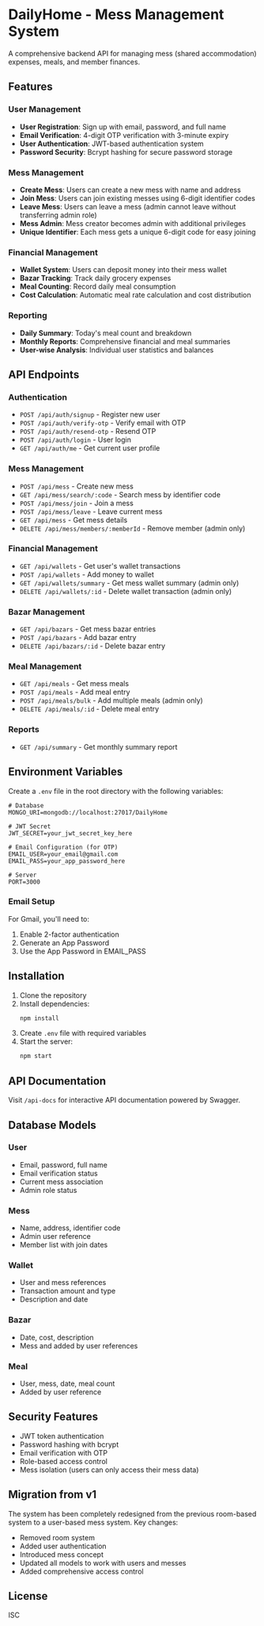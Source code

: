 # DailyHome - Mess Management System

A comprehensive backend API for managing mess (shared accommodation) expenses, meals, and member finances.

## Features

### User Management
- **User Registration**: Sign up with email, password, and full name
- **Email Verification**: 4-digit OTP verification with 3-minute expiry
- **User Authentication**: JWT-based authentication system
- **Password Security**: Bcrypt hashing for secure password storage

### Mess Management
- **Create Mess**: Users can create a new mess with name and address
- **Join Mess**: Users can join existing messes using 6-digit identifier codes
- **Leave Mess**: Users can leave a mess (admin cannot leave without transferring admin role)
- **Mess Admin**: Mess creator becomes admin with additional privileges
- **Unique Identifier**: Each mess gets a unique 6-digit code for easy joining

### Financial Management
- **Wallet System**: Users can deposit money into their mess wallet
- **Bazar Tracking**: Track daily grocery expenses
- **Meal Counting**: Record daily meal consumption
- **Cost Calculation**: Automatic meal rate calculation and cost distribution

### Reporting
- **Daily Summary**: Today's meal count and breakdown
- **Monthly Reports**: Comprehensive financial and meal summaries
- **User-wise Analysis**: Individual user statistics and balances

## API Endpoints

### Authentication
- `POST /api/auth/signup` - Register new user
- `POST /api/auth/verify-otp` - Verify email with OTP
- `POST /api/auth/resend-otp` - Resend OTP
- `POST /api/auth/login` - User login
- `GET /api/auth/me` - Get current user profile

### Mess Management
- `POST /api/mess` - Create new mess
- `GET /api/mess/search/:code` - Search mess by identifier code
- `POST /api/mess/join` - Join a mess
- `POST /api/mess/leave` - Leave current mess
- `GET /api/mess` - Get mess details
- `DELETE /api/mess/members/:memberId` - Remove member (admin only)

### Financial Management
- `GET /api/wallets` - Get user's wallet transactions
- `POST /api/wallets` - Add money to wallet
- `GET /api/wallets/summary` - Get mess wallet summary (admin only)
- `DELETE /api/wallets/:id` - Delete wallet transaction (admin only)

### Bazar Management
- `GET /api/bazars` - Get mess bazar entries
- `POST /api/bazars` - Add bazar entry
- `DELETE /api/bazars/:id` - Delete bazar entry

### Meal Management
- `GET /api/meals` - Get mess meals
- `POST /api/meals` - Add meal entry
- `POST /api/meals/bulk` - Add multiple meals (admin only)
- `DELETE /api/meals/:id` - Delete meal entry

### Reports
- `GET /api/summary` - Get monthly summary report

## Environment Variables

Create a `.env` file in the root directory with the following variables:

```env
# Database
MONGO_URI=mongodb://localhost:27017/DailyHome

# JWT Secret
JWT_SECRET=your_jwt_secret_key_here

# Email Configuration (for OTP)
EMAIL_USER=your_email@gmail.com
EMAIL_PASS=your_app_password_here

# Server
PORT=3000
```

### Email Setup
For Gmail, you'll need to:
1. Enable 2-factor authentication
2. Generate an App Password
3. Use the App Password in EMAIL_PASS

## Installation

1. Clone the repository
2. Install dependencies:
   ```bash
   npm install
   ```
3. Create `.env` file with required variables
4. Start the server:
   ```bash
   npm start
   ```

## API Documentation

Visit `/api-docs` for interactive API documentation powered by Swagger.

## Database Models

### User
- Email, password, full name
- Email verification status
- Current mess association
- Admin role status

### Mess
- Name, address, identifier code
- Admin user reference
- Member list with join dates

### Wallet
- User and mess references
- Transaction amount and type
- Description and date

### Bazar
- Date, cost, description
- Mess and added by user references

### Meal
- User, mess, date, meal count
- Added by user reference

## Security Features

- JWT token authentication
- Password hashing with bcrypt
- Email verification with OTP
- Role-based access control
- Mess isolation (users can only access their mess data)

## Migration from v1

The system has been completely redesigned from the previous room-based system to a user-based mess system. Key changes:

- Removed room system
- Added user authentication
- Introduced mess concept
- Updated all models to work with users and messes
- Added comprehensive access control

## License

ISC
